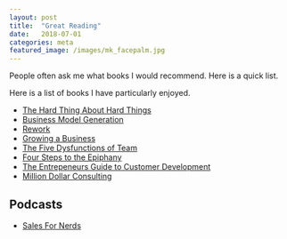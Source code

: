 ```yaml
---
layout: post
title:  "Great Reading"
date:   2018-07-01
categories: meta
featured_image: /images/mk_facepalm.jpg
---
```


People often ask me what books I would recommend.  Here is a quick list.

Here is a list of books I have particularly enjoyed.
* [The Hard Thing About Hard Things](https://www.amazon.com/Hard-Thing-About-Things-Building/dp/0062273205/)
* [Business Model Generation](https://www.amazon.com/Business-Model-Generation-Visionaries-Challengers/dp/0470876417/)
* [Rework](https://www.amazon.com/Rework-Jason-Fried/dp/0307463745/)
* [Growing a Business](https://www.amazon.com/Growing-Business-Paul-Hawken/dp/0671671642)
* [The Five Dysfunctions of Team](https://www.amazon.com/Five-Dysfunctions-Team-Leadership-Fable/dp/8126522747/)
* [Four Steps to the Epiphany](https://www.amazon.com/Four-Steps-Epiphany-Steve-Blank/dp/0989200507/)
* [The Entrepeneurs Guide to Customer Development](https://www.amazon.com/Entrepreneurs-Guide-Customer-Development-Epiphany/dp/0982743602/)
* [Million Dollar Consulting](https://www.amazon.com/Million-Dollar-Consulting-Professionals-Practice/dp/1259588610/)

## Podcasts
* [Sales For Nerds](https://salesfornerds.io)
